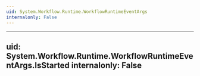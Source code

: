 ```yaml
---
uid: System.Workflow.Runtime.WorkflowRuntimeEventArgs
internalonly: False
---
```


---
uid: System.Workflow.Runtime.WorkflowRuntimeEventArgs.IsStarted
internalonly: False
---
